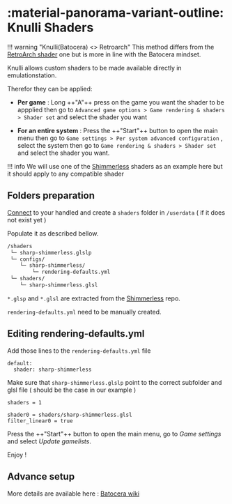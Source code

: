 # :material-panorama-variant-outline: Knulli Shaders
!!! warning "Knulli(Batocera) <> Retroarch"
    This method differs from the [RetroArch shader](../../../configure/retroarch/shaders) one but is more in line with the Batocera mindset.

Knulli allows custom shaders to be made available directly in emulationstation.

Therefor they can be applied:

* **Per game** : Long ++"A"++ press on the game you want the shader to be appplied then go to `Advanced game options > Game rendering & shaders > Shader set` and select the shader you want

* **For an entire system** : Press the ++"Start"++ button to open the main menu then go to `Game settings > Per system advanced configuration` , select the system then go to `Game rendering & shaders > Shader set` and select the shader you want.


!!! info
    We will use one of the [Shimmerless](https://github.com/Woohyun-Kang/Sharp-Shimmerless-Shader) shaders as an example here but it should apply to any compatible shader

## Folders preparation

[Connect](../../../play/add-games/network-transfer/) to your handled and create a `shaders` folder in `/userdata` ( if it does not exist yet )

Populate it as described bellow.

``` bash
/shaders
 └─ sharp-shimmerless.glslp
 └─ configs/
    └─ sharp-shimmerless/
        └─ rendering-defaults.yml
 └─ shaders/
    └─ sharp-shimmerless.glsl

```
`*.glsp` and `*.glsl` are extracted from the [Shimmerless](https://github.com/Woohyun-Kang/Sharp-Shimmerless-Shader) repo.

`rendering-defaults.yml` need to be manually created.

## Editing rendering-defaults.yml

Add those lines to the `rendering-defaults.yml` file
```
default:
  shader: sharp-shimmerless
```

Make sure that `sharp-shimmerless.glslp` point to the correct subfolder and glsl file ( should be the case in our example )
```
shaders = 1

shader0 = shaders/sharp-shimmerless.glsl
filter_linear0 = true
```

Press the ++"Start"++ button to open the main menu, go to *Game settings* and select *Update gamelists*.

Enjoy !

## Advance setup

More details are available here : [Batocera wiki](https://wiki.batocera.org/emulationstation:shaders_set)